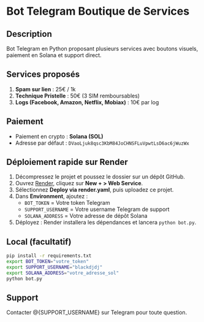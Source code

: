 # Bot Telegram Boutique de Services

## Description
Bot Telegram en Python proposant plusieurs services avec boutons visuels, paiement en Solana et support direct.

## Services proposés
1. **Spam sur lien** : 25€ / 1k
2. **Technique Pristelle** : 50€ (3 SIM remboursables)
3. **Logs (Facebook, Amazon, Netflix, Mobiax)** : 10€ par log

## Paiement
- Paiement en crypto : **Solana (SOL)**
- Adresse par défaut : `DVaoLjuk8qsc3KbM84JoCHNSFLuVpwtLsD6ac6jWuzWx`

## Déploiement rapide sur Render
1. Décompressez le projet et poussez le dossier sur un dépôt GitHub.
2. Ouvrez [Render](https://render.com), cliquez sur **New + > Web Service**.
3. Sélectionnez **Deploy via render.yaml**, puis uploadez ce projet.
4. Dans **Environment**, ajoutez :
   - `BOT_TOKEN` = Votre token Telegram
   - `SUPPORT_USERNAME` = Votre username Telegram de support
   - `SOLANA_ADDRESS` = Votre adresse de dépôt Solana
5. Déployez : Render installera les dépendances et lancera `python bot.py`.

## Local (facultatif)
```bash
pip install -r requirements.txt
export BOT_TOKEN="votre_token"
export SUPPORT_USERNAME="blackdjdj"
export SOLANA_ADDRESS="votre_adresse_sol"
python bot.py
```

## Support
Contacter @{SUPPORT_USERNAME} sur Telegram pour toute question.
